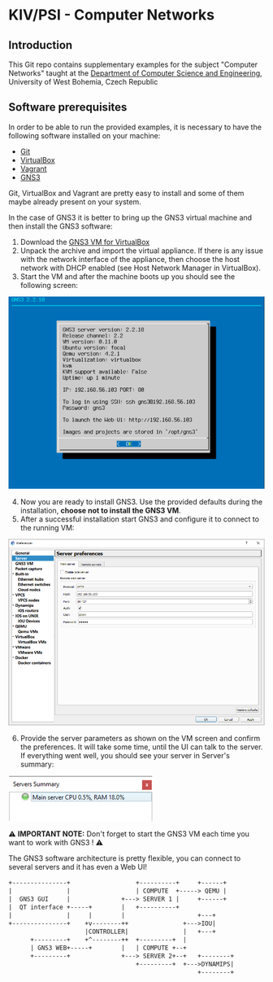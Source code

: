 # KIV/PSI - Computer Networks

## Introduction

This Git repo contains supplementary examples for the subject "Computer Networks" taught at the [Department of Computer Science and Engineering](http://www.kiv.zcu.cz/), University of West Bohemia, Czech Republic

## Software prerequisites

In order to be able to run the provided examples, it is necessary to have the following software installed on your machine:

* [Git](https://git-scm.com/)
* [VirtualBox](https://www.virtualbox.org/)
* [Vagrant](https://www.vagrantup.com/)
* [GNS3](https://www.gns3.com/)

Git, VirtualBox and Vagrant are pretty easy to install and some of them maybe already present on your system.

In the case of GNS3 it is better to bring up the GNS3 virtual machine and then install the GNS3 software:

1. Download the [GNS3 VM for VirtualBox](https://www.gns3.com/software/download-vm)
2. Unpack the archive and import the virtual appliance. If there is any issue with the network interface of the appliance, then choose the host network with DHCP enabled (see Host Network Manager in VirtualBox).
3. Start the VM and after the machine boots up you should see the following screen:

![GNS3vm.png](images/GNS3vm.png)

4. Now you are ready to install GNS3. Use the provided defaults during the installation, **choose not to install the GNS3 VM**.
5. After a successful installation start GNS3 and configure it to connect to the running VM:

![GNS3ui.png](images/GNS3ui.png)

6. Provide the server parameters as shown on the VM screen and confirm the preferences. It will take some time, until the UI can talk to the server. If everything went well, you should see your server in Server's summary:

![GNS3ui-server.png](images/GNS3ui-server.png)

⚠️ **IMPORTANT NOTE:** Don't forget to start the GNS3 VM each time you want to work with GNS3 ! ⚠️

The GNS3 software architecture is pretty flexible, you can connect to several servers and it has even a Web UI!

```
+---------------+                  +----------+     +------+
|               |                  | COMPUTE  +-----> QEMU |
|  GNS3 GUI     |              +---> SERVER 1 |     +------+
|  QT interface +-----+        |   +----------+
|               |     |        |                    +---+
+---------------+    +v--------++               +--->IOU|
                     |CONTROLLER|               |   +---+
      +---------+    +^--------++  +---------+  |
      | GNS3 WEB+-----+        |   | COMPUTE +--+
      +---------+              +---> SERVER 2+--+   +--------+
                                   +---------+  +--->DYNAMIPS|
                                                    +--------+
```

